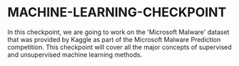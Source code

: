 # MACHINE-LEARNING-CHECKPOINT
In this checkpoint, we are going to work on the 'Microsoft Malware' dataset that was provided by Kaggle as part of the Microsoft Malware Prediction competition. This checkpoint will cover all the major concepts of supervised and unsupervised machine learning methods.  
